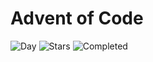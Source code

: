 # Advent of Code

![Day](https://img.shields.io/badge/day%20📅-15-blue) ![Stars](https://img.shields.io/badge/stars%20⭐-28-yellow) ![Completed](https://img.shields.io/badge/days%20completed-14-red)
